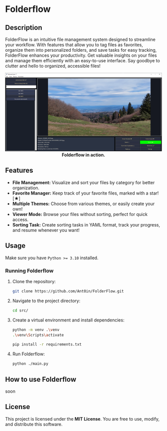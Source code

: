 # Folderflow

## Description

FolderFlow is an intuitive file management system designed to streamline your workflow. With features that allow you to tag files as favorites, organize them into personalized folders, and save tasks for easy tracking, FolderFlow enhances your productivity. Get valuable insights on your files and manage them efficiently with an easy-to-use interface. Say goodbye to clutter and hello to organized, accessible files!

<p align="center">
  <img src="./img/ex.png" alt="app frame" width="900"/>
  <br/>
  <strong>Folderflow in action.</strong>
</p>

## Features

- **File Management:** Visualize and sort your files by category for better organization.
- **Favorite Manager:** Keep track of your favorite files, marked with a star! [★]
- **Multiple Themes:** Choose from various themes, or easily create your own!
- **Viewer Mode:** Browse your files without sorting, perfect for quick access.
- **Sorting Task:** Create sorting tasks in YAML format, track your progress, and resume whenever you want!

## Usage

Make sure you have `Python >= 3.10` installed.


### Running Folderflow

1. Clone the repository:

   ```bash
   git clone https://github.com/Ant0in/FolderFlow.git
   ```

2. Navigate to the project directory:

   ```bash
   cd src/
   ```

3. Create a virtual environment and install dependencies:
   
   ```bash
   python -m venv .\venv
   .\venv\Scripts\activate
   ```

   ```bash
   pip install -r requirements.txt
   ```

4. Run Folderflow:

   ```bash
   python ./main.py
   ```

## How to use Folderflow

soon

## License

This project is licensed under the **MIT License**. You are free to use, modify, and distribute this software.



